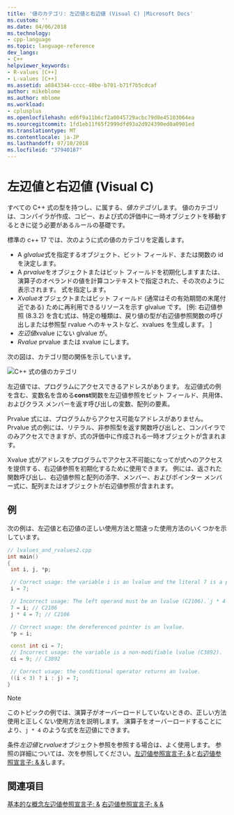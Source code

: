 ```yaml
---
title: '値のカテゴリ: 左辺値と右辺値 (Visual C) |Microsoft Docs'
ms.custom: ''
ms.date: 04/06/2018
ms.technology:
- cpp-language
ms.topic: language-reference
dev_langs:
- C++
helpviewer_keywords:
- R-values [C++]
- L-values [C++]
ms.assetid: a8843344-cccc-40be-b701-b71f7b5cdcaf
author: mikeblome
ms.author: mblome
ms.workload:
- cplusplus
ms.openlocfilehash: ed6f9a11b6cf2a0045729acbc79d8e45103064ea
ms.sourcegitcommit: 1fd1eb11f65f2999dfd93a2d924390ed0a0901ed
ms.translationtype: MT
ms.contentlocale: ja-JP
ms.lasthandoff: 07/10/2018
ms.locfileid: "37940187"
---
```

# <a name="lvalues-and-rvalues-visual-c"></a>左辺値と右辺値 (Visual C)

すべての C++ 式の型を持つし、に属する、*値カテゴリ*します。 値のカテゴリは、コンパイラが作成、コピー、および式の評価中に一時オブジェクトを移動するときに従う必要があるルールの基礎です。

 標準の c++ 17 では、次のように式の値のカテゴリを定義します。

- A *glvalue*式を指定するオブジェクト、ビット フィールド、または関数の id を決定します。
- A *prvalue*をオブジェクトまたはビット フィールドを初期化しますまたは、演算子のオペランドの値を計算コンテキストで指定された、その次のように表示されます。 式を指定します。
- *Xvalue*オブジェクトまたはビット フィールド (通常はその有効期間の末尾付近である) ために再利用できるリソースを示す glvalue です。 [例: 右辺値参照 (8.3.2) を含む式は、特定の種類は、戻り値の型が右辺値参照関数の呼び出しまたは参照型 rvalue へのキャストなど、xvalues を生成します。 ]
- *左辺値*xvalue にない glvalue が。
- *Rvalue* prvalue または xvalue にします。

次の図は、カテゴリ間の関係を示しています。

 ![C++ 式の値のカテゴリ](media/value_categories.png "C++ 式の値のカテゴリ")

 左辺値では、プログラムにアクセスできるアドレスがあります。 左辺値式の例を含む、変数名を含める**const**関数を左辺値参照をビット フィールド、共用体、およびクラス メンバーを返す呼び出しの変数、配列の要素。

 Prvalue 式には、プログラムからアクセス可能なアドレスがありません。 Prvalue 式の例には、リテラル、非参照型を返す関数呼び出しと、コンパイラでのみアクセスできますが、式の評価中に作成される一時オブジェクトが含まれます。

 Xvalue 式がアドレスをプログラムでアクセス不可能になってが式へのアクセスを提供する、右辺値参照を初期化するために使用できます。 例には、返された関数呼び出し、右辺値参照と配列の添字、メンバー、およびポインター メンバー式に、配列またはオブジェクトが右辺値参照が含まれます。

## <a name="example"></a>例

 次の例は、左辺値と右辺値の正しい使用方法と間違った使用方法のいくつかを示しています。

```cpp
// lvalues_and_rvalues2.cpp
int main()
{
 int i, j, *p;

 // Correct usage: the variable i is an lvalue and the literal 7 is a prvalue.
 i = 7;

 // Incorrect usage: The left operand must be an lvalue (C2106).`j * 4` is a prvalue.
 7 = i; // C2106
 j * 4 = 7; // C2106

 // Correct usage: the dereferenced pointer is an lvalue.
 *p = i;

 const int ci = 7;
 // Incorrect usage: the variable is a non-modifiable lvalue (C3892).
 ci = 9; // C3892

 // Correct usage: the conditional operator returns an lvalue.
 ((i < 3) ? i : j) = 7;
}
```

> [!NOTE]
> このトピックの例では、演算子がオーバーロードしていないときの、正しい方法使用と正しくない使用方法を説明します。 演算子をオーバーロードすることにより、`j * 4` のような式を左辺値にできます。

条件*左辺値*と*rvalue*オブジェクト参照を参照する場合は、よく使用します。 参照の詳細については、次を参照してください。[左辺値参照宣言子: &](../cpp/lvalue-reference-declarator-amp.md)と[右辺値参照宣言子: & &](../cpp/rvalue-reference-declarator-amp-amp.md)します。

## <a name="see-also"></a>関連項目

 [基本的な概念](../cpp/basic-concepts-cpp.md)[左辺値参照宣言子: &](../cpp/lvalue-reference-declarator-amp.md) [右辺値参照宣言子: & &](../cpp/rvalue-reference-declarator-amp-amp.md)